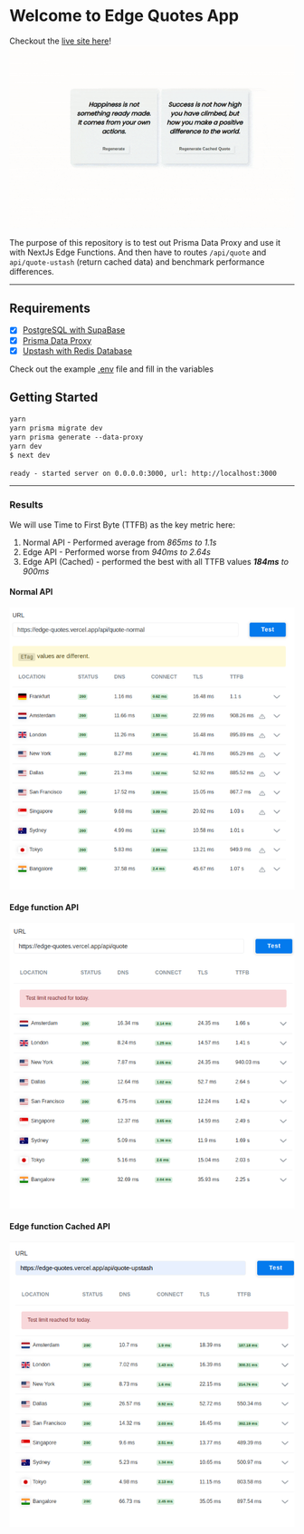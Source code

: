 # Welcome to Edge Quotes App

Checkout the [live site here](https://edge-quotes.vercel.app)!
![Demo](./demo.gif)

The purpose of this repository is to test out Prisma Data Proxy and use it with NextJs Edge Functions. And then have to routes `/api/quote` and `api/quote-ustash` (return cached data) and benchmark performance differences.

---
## Requirements

- [x] [PostgreSQL with SupaBase](https://supabase.com/)
- [x] [Prisma Data Proxy](https://www.prisma.io/docs/data-platform/data-proxy/use-data-proxy)
- [x] [Upstash with Redis Database](https://upstash.com/)

Check out the example [.env](./env-example) file and fill in the variables

## Getting Started

```shell
yarn
yarn prisma migrate dev
yarn prisma generate --data-proxy
yarn dev 
$ next dev

ready - started server on 0.0.0.0:3000, url: http://localhost:3000
```

---

### Results

We will use Time to First Byte (TTFB) as the key metric here:

1. Normal API - Performed average from *865ms to 1.1s*
2. Edge API - Performed worse from *940ms to 2.64s*
3. Edge API (Cached) - performed the best with all TTFB values ***184ms** to 900ms*

#### Normal API

![normal api](./normal-api.png)

#### Edge function API

![edge api](./edge-api.png)

#### Edge function Cached API

![edge api cached](./edge-api-cached.png)
